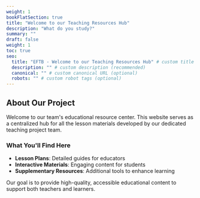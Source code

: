```yaml
---
weight: 1
bookFlatSection: true
title: "Welcome to our Teaching Resources Hub"
description: "What do you study?"
summary: ""
draft: false
weight: 1
toc: true
seo:
  title: "EFTB - Welcome to our Teaching Resources Hub" # custom title (optional)
  description: "" # custom description (recommended)
  canonical: "" # custom canonical URL (optional)
  robots: "" # custom robot tags (optional)
---
```

## About Our Project

Welcome to our team's educational resource center. This website serves as a centralized hub for all the lesson materials developed by our dedicated teaching project team.

### What You'll Find Here

- **Lesson Plans**: Detailed guides for educators
- **Interactive Materials**: Engaging content for students
- **Supplementary Resources**: Additional tools to enhance learning

Our goal is to provide high-quality, accessible educational content to support both teachers and learners.
